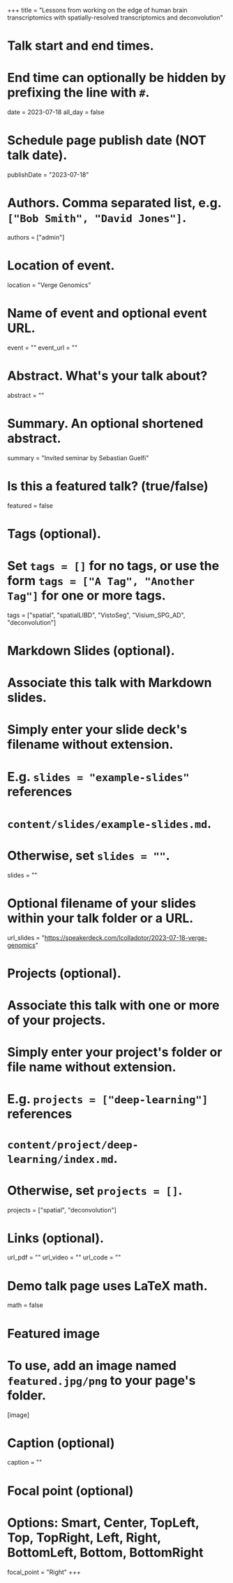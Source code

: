 +++
title = "Lessons from working on the edge of human brain transcriptomics with spatially-resolved transcriptomics and deconvolution"

# Talk start and end times.
#   End time can optionally be hidden by prefixing the line with `#`.
date = 2023-07-18
all_day = false

# Schedule page publish date (NOT talk date).
publishDate = "2023-07-18"

# Authors. Comma separated list, e.g. `["Bob Smith", "David Jones"]`.
authors = ["admin"]

# Location of event.
location = "Verge Genomics"

# Name of event and optional event URL.
event = ""
event_url = ""

# Abstract. What's your talk about?
abstract = ""

# Summary. An optional shortened abstract.
summary = "Invited seminar by Sebastian Guelfi"

# Is this a featured talk? (true/false)
featured = false

# Tags (optional).
#   Set `tags = []` for no tags, or use the form `tags = ["A Tag", "Another Tag"]` for one or more tags.
tags = ["spatial", "spatialLIBD", "VistoSeg", "Visium_SPG_AD", "deconvolution"]

# Markdown Slides (optional).
#   Associate this talk with Markdown slides.
#   Simply enter your slide deck's filename without extension.
#   E.g. `slides = "example-slides"` references 
#   `content/slides/example-slides.md`.
#   Otherwise, set `slides = ""`.
slides = ""

# Optional filename of your slides within your talk folder or a URL.
url_slides = "https://speakerdeck.com/lcolladotor/2023-07-18-verge-genomics"

# Projects (optional).
#   Associate this talk with one or more of your projects.
#   Simply enter your project's folder or file name without extension.
#   E.g. `projects = ["deep-learning"]` references 
#   `content/project/deep-learning/index.md`.
#   Otherwise, set `projects = []`.
projects = ["spatial", "deconvolution"]

# Links (optional).
url_pdf = ""
url_video = ""
url_code = ""

# Demo talk page uses LaTeX math.
math = false

# Featured image
# To use, add an image named `featured.jpg/png` to your page's folder. 
[image]
  # Caption (optional)
  caption = ""

  # Focal point (optional)
  # Options: Smart, Center, TopLeft, Top, TopRight, Left, Right, BottomLeft, Bottom, BottomRight
  focal_point = "Right"
+++

<script defer class="speakerdeck-embed" data-id="34b18cfd4a8746e0a10c417fb255c04f" data-ratio="1.7772511848341233" src="//speakerdeck.com/assets/embed.js"></script>
